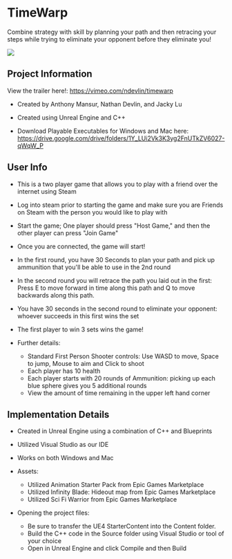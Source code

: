# TimeWarp

Combine strategy with skill by planning your path and then retracing your steps while trying to eliminate your opponent before they eliminate you!

![](TimeWarpScreenShot.png)

## Project Information

View the trailer here!: https://vimeo.com/ndevlin/timewarp

- Created by Anthony Mansur, Nathan Devlin, and Jacky Lu
- Created using Unreal Engine and C++

- Download Playable Executables for Windows and Mac here: https://drive.google.com/drive/folders/1Y_LUi2Vk3K3yg2FnUTkZV6027-qWqW_P


## User Info

- This is a two player game that allows you to play with a friend over the internet using Steam
- Log into steam prior to starting the game and make sure you are Friends on Steam with the person you would like to play with
- Start the game; One player should press "Host Game," and then the other player can press "Join Game"
- Once you are connected, the game will start!
- In the first round, you have 30 Seconds to plan your path and pick up ammunition that you'll be able to use in the 2nd round
- In the second round you will retrace the path you laid out in the first: Press E to move forward in time along this path and Q to move backwards along this path.
- You have 30 seconds in the second round to eliminate your opponent: whoever succeeds in this first wins the set
- The first player to win 3 sets wins the game!


- Further details:
	- Standard First Person Shooter controls: Use WASD to move, Space to jump, Mouse to aim and Click to shoot
	- Each player has 10 health
	- Each player starts with 20 rounds of Ammunition: picking up each blue sphere gives you 5 additional rounds
	- View the amount of time remaining in the upper left hand corner


## Implementation Details

- Created in Unreal Engine using a combination of C++ and Blueprints
- Utilized Visual Studio as our IDE
- Works on both Windows and Mac

- Assets:
	- Utilized Animation Starter Pack from Epic Games Marketplace
	- Utilized Infinity Blade: Hideout map from Epic Games Marketplace
	- Utilized Sci Fi Warrior from Epic Games Marketplace


- Opening the project files: 
	- Be sure to transfer the UE4 StarterContent into the Content folder.
	- Build the C++ code in the Source folder using Visual Studio or tool of your choice
	- Open in Unreal Engine and click Compile and then Build

